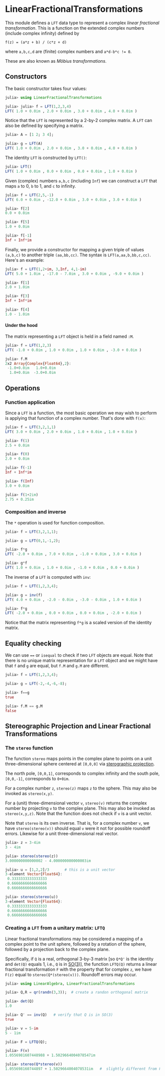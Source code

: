 # LinearFractionalTransformations



This module defines a `LFT` data type to represent a complex *linear
fractional transformation*. This is a function on the extended
complex numbers (include complex infinity) defined by
```
f(z) = (a*z + b) / (c*z + d)
```
where `a,b,c,d` are (finite) complex numbers and `a*d-b*c != 0`.

These are also known as *Möbius transformations*.

## Constructors

The basic constructor takes four values:

```julia
julia> using LinearFractionalTransformations

julia> julia> f = LFT(1,2,3,4)
LFT( 1.0 + 0.0im , 2.0 + 0.0im , 3.0 + 0.0im , 4.0 + 0.0im )
```

Notice that the `LFT` is represented by a 2-by-2 complex matrix.
A `LFT` can also be defined by specifying a matrix.

```julia
julia> A = [1 2; 3 4];

julia> g = LFT(A)
LFT( 1.0 + 0.0im , 2.0 + 0.0im , 3.0 + 0.0im , 4.0 + 0.0im )
```

The identity `LFT` is constructed by `LFT()`:

```julia
julia> LFT()
LFT( 1.0 + 0.0im , 0.0 + 0.0im , 0.0 + 0.0im , 1.0 + 0.0im )
```

Given (complex) numbers `a,b,c` (including `Inf`) we can construct
a `LFT` that maps `a` to 0, `b` to 1, and `c` to infinity.

```julia
julia> f = LFT(2,5,-1)
LFT( 6.0 + 0.0im , -12.0 + 0.0im , 3.0 + 0.0im , 3.0 + 0.0im )

julia> f[2]
0.0 + 0.0im

julia> f[5]
1.0 + 0.0im

julia> f[-1]
Inf + Inf*im
```

Finally, we provide a constructor for mapping a given triple of values
`(a,b,c)` to another triple `(aa,bb,cc)`. The syntax is
`LFT(a,aa,b,bb,c,cc)`. Here's an example:

```julia
julia> f = LFT(1,2+im, 3,Inf, 4,1-im)
LFT( 5.0 + 1.0im , -17.0 - 7.0im , 3.0 + 0.0im , -9.0 + 0.0im )

julia> f[1]
2.0 + 1.0im

julia> f[3]
Inf + Inf*im

julia> f[4]
1.0 - 1.0im
```


#### Under the hood

The matrix representing a `LFT` object is held in a field named `:M`.

```julia
julia> f = LFT(1,2,3)
LFT( -1.0 + 0.0im , 1.0 + 0.0im , 1.0 + 0.0im , -3.0 + 0.0im )

julia> f.M
2x2 Array{Complex{Float64},2}:
 -1.0+0.0im   1.0+0.0im
  1.0+0.0im  -3.0+0.0im
```

## Operations

### Function application

Since a `LFT` is a function, the most basic operation we may wish to
perform is applying that function of a complex number. That's done
with  `f(x)`:

```julia
julia> f = LFT(3,2,1,1)
LFT( 3.0 + 0.0im , 2.0 + 0.0im , 1.0 + 0.0im , 1.0 + 0.0im )

julia> f(1)
2.5 + 0.0im

julia> f(0)
2.0 + 0.0im

julia> f(-1)
Inf + Inf*im

julia> f(Inf)
3.0 + 0.0im

julia> f(1+2im)
2.75 + 0.25im
```


### Composition and inverse

The `*` operation is used for function composition.

```julia
julia> f = LFT(3,2,1,1);

julia> g = LFT(0,1,-1,2);

julia> f*g
LFT( -2.0 + 0.0im , 7.0 + 0.0im , -1.0 + 0.0im , 3.0 + 0.0im )

julia> g*f
LFT( 1.0 + 0.0im , 1.0 + 0.0im , -1.0 + 0.0im , 0.0 + 0.0im )
```


The inverse of a `LFT` is computed with `inv`:

```julia
julia> f = LFT(1,2,3,4);

julia> g = inv(f)
LFT( 4.0 + 0.0im , -2.0 - 0.0im , -3.0 - 0.0im , 1.0 + 0.0im )

julia> f*g
LFT( -2.0 + 0.0im , 0.0 + 0.0im , 0.0 + 0.0im , -2.0 + 0.0im )
```

Notice that the matrix representing `f*g` is a scaled version of the
identity matrix.

## Equality checking

We can use `==` or `isequal` to check if two `LFT` objects are
equal. Note that there is no unique matrix representation for a `LFT`
object and we might have that `f` and `g` are equal, but `f.M` and
`g.M` are different.

```julia
julia> f = LFT(1,2,3,4);

julia> g = LFT(-2,-4,-6,-8);

julia> f==g
true

julia> f.M == g.M
false
```


## Stereographic Projection and Linear Fractional Transformations

### The `stereo` function

The function `stereo` maps points in the complex plane to points on a unit three-dimensional sphere centered at `[0,0,0]` via [sterographic projection](https://en.wikipedia.org/wiki/Stereographic_projection).

The north pole, `[0,0,1]`, corresponds to complex infinity and the 
south pole, `[0,0,-1]`, corresponds to `0+0im`.

For a complex number `z`, `stereo(z)` maps `z` to the sphere. This may also be invoked as 
`stereo(x,y)`.

For a (unit) three-dimensional vector `v`, `stereo(v)` returns the complex number by projecting 
`v` to the complex plane. This may also be invoked as `stereo(x,y,z)`. Note that the function does not check if `v` is a unit vector.

Note that `stereo` is its own inverse. 
That is, for a complex number `v`, we have `stereo(stereo(v))` should equal `v` were it not for 
possible roundoff errors. Likewise for a unit three-dimensional real vector.
```julia
julia> z = 3-4im
3 - 4im

julia> stereo(stereo(z))
3.000000000000002 - 4.000000000000003im

julia> u = [1,2,2]/3       # this is a unit vector
3-element Vector{Float64}:
 0.3333333333333333
 0.6666666666666666
 0.6666666666666666

julia> stereo(stereo(u))
3-element Vector{Float64}:
 0.3333333333333333
 0.6666666666666666
 0.6666666666666666
```




### Creating a `LFT` from a unitary matrix: `LFTQ`


Linear fractional transformations may be considered a mapping of a complex point to the unit sphere, followed by a rotation of the sphere, followed by a projection back to the complex plane. 

Specifically, if `Q` is a real, orthogonal 3-by-3 matrix [so `Q*Q'` is the identity and `det(Q)` equals 1, i.e., `Q` is in [SO(3)](https://en.wikipedia.org/wiki/Stereographic_projection)], the function `LFTQ(Q)` returns a linear fractional transformation `F` with the property that for complex `z`, we have `F(z)` equal to `stereo(Q*(stereo(v)))`. Roundoff errors may occur.
```julia
julia> using LinearAlgebra, LinearFractionalTransformations

julia> Q,R = qr(randn(3,3));  # create a randon orthogonal matrix

julia> det(Q)
1.0

julia> Q' == inv(Q)   # verify that Q is in SO(3)
true

julia> v = 5-im
5 - 1im

julia> F = LFTQ(Q);

julia> F(v)
1.0556981607448988 + 1.5029664004078547im

julia> stereo(Q*stereo(v))
1.055698160744897 + 1.5029664004078531im   #  slightly different from F(v)
```

